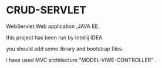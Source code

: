 # CRUD-SERVLET
WebServlet,Web application ,JAVA EE.

this project has been run by intellij IDEA.

you should add some library and bootstrap files.

i have used MVC architecture "MODEL-VIWE-CONTROLLER" .
